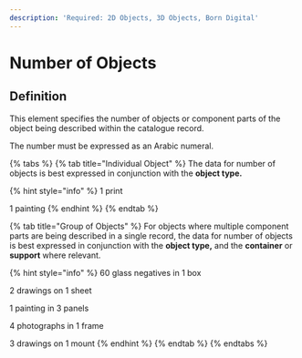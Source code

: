 ```yaml
---
description: 'Required: 2D Objects, 3D Objects, Born Digital'
---
```


# Number of Objects

## Definition 

This element specifies the number of objects or component parts of the object being described within the catalogue record. 

The number must be expressed as an Arabic numeral.

{% tabs %}
{% tab title="Individual Object" %}
The data for number of objects is best expressed in conjunction with the **object type.**

{% hint style="info" %}
1 print

1 painting
{% endhint %}
{% endtab %}

{% tab title="Group of Objects" %}
For objects where multiple component parts are being described in a single record, the data for number of objects is best expressed in conjunction with the **object type,** and the **container** or **support** where relevant. 

{% hint style="info" %}
60 glass negatives in 1 box 

2 drawings on 1 sheet 

1 painting in 3 panels 

4 photographs in 1 frame 

3 drawings on 1 mount
{% endhint %}
{% endtab %}
{% endtabs %}

## 

